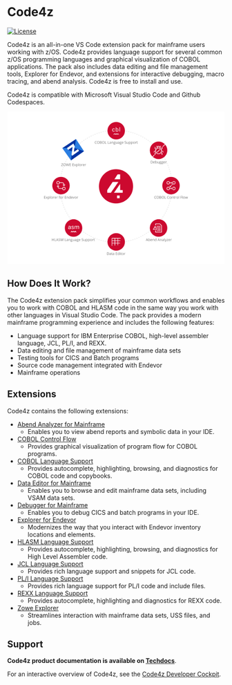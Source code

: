 # Code4z

[![License](https://img.shields.io/badge/license-BROADCOM-brightgreen)](https://github.com/BroadcomMFD/code4z/blob/master/LICENSE)

Code4z is an all-in-one VS Code extension pack for mainframe users working with z/OS. Code4z provides language support for several common z/OS programming languages and graphical visualization of COBOL applications. The pack also includes data editing and file management tools, Explorer for Endevor, and extensions for interactive debugging, macro tracing, and abend analysis. Code4z is free to install and use.

Code4z is compatible with Microsoft Visual Studio Code and Github Codespaces.

<div align="center">
  <img src="https://raw.githubusercontent.com/BroadcomMFD/code4z/master/extensions4.png" alt="Code4z Extensions: Abend Analyzer for Mainframe, COBOL Control Flow, COBOL Language Support, Data Editor for Mainframe, Debugger for Mainframe, Explorer for Endevor, HLASM Language Support and Zowe Explorer" />
</div>

## How Does It Work?

The Code4z extension pack simplifies your common workflows and enables you to work with COBOL and HLASM code in the same way you work with other languages in Visual Studio Code. The pack provides a modern mainframe programming experience and includes the following features:

- Language support for IBM Enterprise COBOL, high-level assembler language, JCL, PL/I, and REXX.
- Data editing and file management of mainframe data sets
- Testing tools for CICS and Batch programs
- Source code management integrated with Endevor
- Mainframe operations

## Extensions

Code4z contains the following extensions:
- [Abend Analyzer for Mainframe](https://marketplace.visualstudio.com/items?itemName=broadcomMFD.abend-analyzer)
  - Enables you to view abend reports and symbolic data in your IDE.
- [COBOL Control Flow](https://marketplace.visualstudio.com/items?itemName=broadcomMFD.ccf)
  - Provides graphical visualization of program flow for COBOL programs.
- [COBOL Language Support](https://marketplace.visualstudio.com/items?itemName=broadcomMFD.cobol-language-support)
  - Provides autocomplete, highlighting, browsing, and diagnostics for COBOL code and copybooks.
- [Data Editor for Mainframe](https://marketplace.visualstudio.com/items?itemName=broadcomMFD.data-editor-for-mainframe)
  - Enables you to browse and edit mainframe data sets, including VSAM data sets.
- [Debugger for Mainframe](https://marketplace.visualstudio.com/items?itemName=broadcomMFD.debugger-for-mainframe)
  - Enables you to debug CICS and batch programs in your IDE.
- [Explorer for Endevor](https://marketplace.visualstudio.com/items?itemName=broadcomMFD.explorer-for-endevor)
  - Modernizes the way that you interact with Endevor inventory locations and elements.
- [HLASM Language Support](https://marketplace.visualstudio.com/items?itemName=broadcomMFD.hlasm-language-support)
  - Provides autocomplete, highlighting, browsing, and diagnostics for High Level Assembler code.
- [JCL Language Support](https://marketplace.visualstudio.com/items?itemName=broadcomMFD.jcl-language-support)
  - Provides rich language support and snippets for JCL code.
- [PL/I Language Support](https://example)
  - Provides rich language support for PL/I code and include files.
- [REXX Language Support](https://marketplace.visualstudio.com/items?itemName=broadcomMFD.lsp-for-rexx)
  - Provides autocomplete, highlighting and diagnostics for REXX code.
- [Zowe Explorer](https://marketplace.visualstudio.com/items?itemName=Zowe.vscode-extension-for-zowe)
  - Streamlines interaction with mainframe data sets, USS files, and jobs.

## Support

**Code4z product documentation is available on [Techdocs](https://techdocs.broadcom.com/code4z)**.

For an interactive overview of Code4z, see the [Code4z Developer Cockpit](https://mainframe.broadcom.com/code4z-developer-cockpit).
